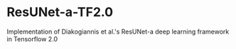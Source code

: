 # ResUNet-a-TF2.0
Implementation of Diakogiannis et al.'s ResUNet-a deep learning framework in Tensorflow 2.0

